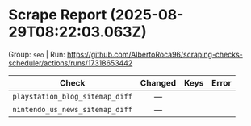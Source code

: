 # Scrape Report (2025-08-29T08:22:03.063Z)

Group: `seo`  |  Run: https://github.com/AlbertoRoca96/scraping-checks-scheduler/actions/runs/17318653442

| Check | Changed | Keys | Error |
|---|:---:|:--|:--|
| `playstation_blog_sitemap_diff` | — |  |  |
| `nintendo_us_news_sitemap_diff` | — |  |  |
